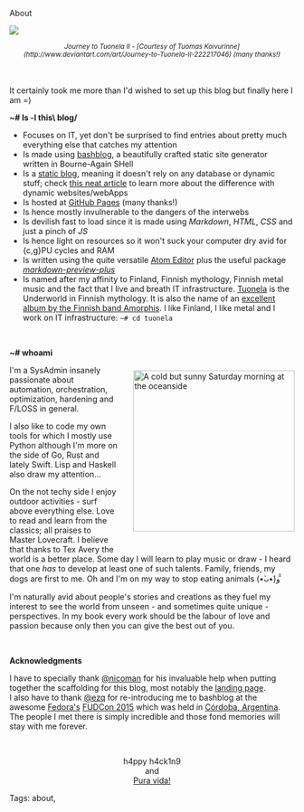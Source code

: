 About

<img src="https://raw.githubusercontent.com/i90rr/i90rr.github.io/master/resources/img/journey_to_tuonela_ii_by_tuomaskoivurinne.jpg"></img>
<center><small><cite>Journey to Tuonela II - [Courtesy of Tuomas  Koivurinne](http://www.deviantart.com/art/Journey-to-Tuonela-II-222217046) (many thanks!)</cite></small></center>

<br/><br/>
It certainly took me more than I'd wished to set up this blog but finally here I am =)

**~# ls -l this\ blog/**

* Focuses on IT, yet don't be surprised to find entries about pretty much everything else that catches my attention
* Is made using [bashblog](https://github.com/cfenollosa/bashblog "Meet the little giant"), a beautifully crafted static site generator written in Bourne-Again SHell
* Is a [static blog](https://www.staticgen.com), meaning it doesn't rely on any database or dynamic stuff; check [this neat article](https://davidwalsh.name/introduction-static-site-generators) to learn more about the difference with dynamic websites/webApps
* Is hosted at [GitHub Pages](https://pages.github.com "GitHub Pages") (many thanks!)
* Is hence mostly invulnerable to the dangers of the interwebs
* Is devilish fast to load since it is made using *Markdown*, *HTML*, *CSS* and just a pinch of *JS*
* Is hence light on resources so it won't suck your computer dry avid for {c,g}PU cycles and RAM
* Is written using the quite versatile [Atom Editor](https://www.atom.io) plus the useful package _[markdown-preview-plus](https://atom.io/packages/markdown-preview-plus)_
* Is named after my affinity to Finland, Finnish mythology, Finnish metal music and the fact that I live and breath IT infrastructure. [Tuonela](https://en.wikipedia.org/wiki/Tuonela) is the Underworld in Finnish mythology. It is also the name of an [excellent album by the Finnish band Amorphis](http://www.metal-archives.com/reviews/Amorphis/Tuonela/1/). I like Finland, I like metal and I work on IT infrastructure: `~# cd tuonela`

<br/>

**~# whoami**
<img src="https://raw.githubusercontent.com/i90rr/i90rr.github.io/master/resources/img/394089_ds.png" alt="A cold but sunny Saturday morning at the oceanside" title="A cold but sunny Saturday morning at the oceanside" align="right" width="285" height="285" style="margin-left: 25px" vspace="40px">

I'm a SysAdmin insanely passionate about automation, orchestration, optimization,  hardening and F/LOSS in general.

I also like to code my own tools for which I mostly use Python although I'm more on the side of Go, Rust and lately Swift. Lisp and Haskell also draw my attention...

On the not techy side I enjoy outdoor activities - surf above everything else. Love to read and learn from the classics; all praises to Master Lovecraft. I believe that thanks to Tex Avery the world is a better place. Some day I will learn to play music or draw - I heard that one _has_ to develop at least one of such talents. Family, friends, my dogs are first to me. Oh and I'm on my way to stop eating animals (•̀ᴗ•́)و ̑̑

I'm naturally avid about people's stories and creations as they fuel my interest to see the world from unseen - and sometimes quite unique - perspectives. In my book every work should be the labour of love and passion because only then you can give the best out of you.

<br/>

**Acknowledgments**

I have to specially thank [@nicoman](http://www.nicomanso.com/) for his invaluable help when putting together the scaffolding for this blog, most notably the [landing page](index.html).
<br/>
I also have to thank [@ezq](https://cardinali.org/) for re-introducing me to bashblog at the awesome [Fedora's](https://www.fedoraproject.org) [FUDCon 2015](https://www.youtube.com/watch?v=rPYX8o-m19s) which was held in [Córdoba, Argentina](https://en.wikipedia.org/wiki/C%C3%B3rdoba_Province,_Argentina). The people I met there is simply incredible and those fond memories will stay with me forever.
<br/>


<br/>
<p align="center">h4ppy h4ck1n9
   <br/>
        and
   <br/><a href="http://bestcostaricantours.com/about/puravida.html">Pura vida!</a>
</p>

Tags: about,
